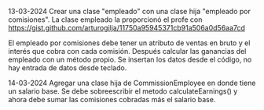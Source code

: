 13-03-2024
Crear una clase "empleado" con una clase hija "empleado por comisiones". La clase empleado la proporcionó el profe con https://gist.github.com/arturogilja/11750a95945371cb91a506a0d56aa7cd

El empleado por comisiones debe tener un atributo de ventas en bruto y el interés que cobra con cada comisión. Después calcular las ganancias del empleado con un método propio.
Se insertan los datos desde el código, no hay entrada de datos desde teclado.

14-03-2024
Agregar una clase hija de CommissionEmployee en donde tiene un salario base. Se debe sobreescribir el metodo calculateEarnings() y ahora debe sumar las comisiones cobradas más el salario base.
